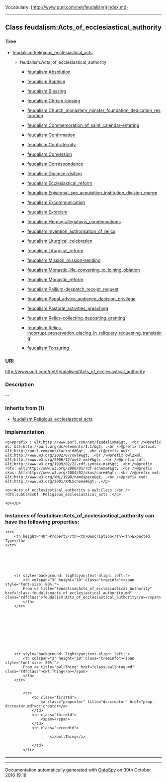 Vocabulary: [http://www.purl.com/net/feudalism](index.md) 



---	
	




    


## Class feudalism:Acts_of_ecclesiastical_authority


### Tree


* [feudalism:Religious_ecclesiastical_acts](class-feudalismreligious_ecclesiastical_acts.md)

    * feudalism:Acts_of_ecclesiastical_authority


        * [feudalism:Absolution](class-feudalismabsolution.md) 

        * [feudalism:Baptism](class-feudalismbaptism.md) 

        * [feudalism:Blessing](class-feudalismblessing.md) 

        * [feudalism:Chrism-loosing](class-feudalismchrism-loosing.md) 

        * [feudalism:Church_monastery_minster_foundation_dedication_restoration](class-feudalismchurch_monastery_minster_foundation_dedication_restoration.md) 

        * [feudalism:Commemoration_of_saint_calendar-entering](class-feudalismcommemoration_of_saint_calendar-entering.md) 

        * [feudalism:Confirmation](class-feudalismconfirmation.md) 

        * [feudalism:Confraternity](class-feudalismconfraternity.md) 

        * [feudalism:Conversion](class-feudalismconversion.md) 

        * [feudalism:Correspondence](class-feudalismcorrespondence.md) 

        * [feudalism:Diocese-visiting](class-feudalismdiocese-visiting.md) 

        * [feudalism:Ecclesiastical_reform](class-feudalismecclesiastical_reform.md) 

        * [feudalism:Episcopal_see_acquisition_institution_division_merge](class-feudalismepiscopal_see_acquisition_institution_division_merge.md) 

        * [feudalism:Excommunication](class-feudalismexcommunication.md) 

        * [feudalism:Exorcism](class-feudalismexorcism.md) 

        * [feudalism:Heresy-allegations_condemnations](class-feudalismheresy-allegations_condemnations.md) 

        * [feudalism:Invention_authorisation_of_relics](class-feudalisminvention_authorisation_of_relics.md) 

        * [feudalism:Liturgical_celebration](class-feudalismliturgical_celebration.md) 

        * [feudalism:Liturgical_reform](class-feudalismliturgical_reform.md) 

        * [feudalism:Mission_mission-sending](class-feudalismmission_mission-sending.md) 

        * [feudalism:Monastic_life_converting_to_joining_oblation](class-feudalismmonastic_life_converting_to_joining_oblation.md) 

        * [feudalism:Monastic_reform](class-feudalismmonastic_reform.md) 

        * [feudalism:Pallium-despatch_receipt_request](class-feudalismpallium-despatch_receipt_request.md) 

        * [feudalism:Papal_advice_audience_decision_privilege](class-feudalismpapal_advice_audience_decision_privilege.md) 

        * [feudalism:Pastoral_activities_preaching](class-feudalismpastoral_activities_preaching.md) 

        * [feudalism:Relics-collecting_depositing_granting](class-feudalismrelics-collecting_depositing_granting.md) 

        * [feudalism:Relics-incorrupt_preservation_placing_in_reliquary_requesting_translating](class-feudalismrelics-incorrupt_preservation_placing_in_reliquary_requesting_translating.md) 

        * [feudalism:Tonsuring](class-feudalismtonsuring.md) 
        






### URI
http://www.purl.com/net/feudalism#Acts_of_ecclesiastical_authority

### Description
--



### Inherits from (1)

- [feudalism:Religious_ecclesiastical_acts](class-feudalismreligious_ecclesiastical_acts.md)





### Implementation
```
<p>@prefix : &lt;http://www.purl.com/net/feudalism#&gt; .<br />@prefix dc: &lt;http://purl.org/dc/elements/1.1/&gt; .<br />@prefix factoid: &lt;http://purl.com/net/factoid#&gt; .<br />@prefix owl: &lt;http://www.w3.org/2002/07/owl#&gt; .<br />@prefix owl2xml: &lt;http://www.w3.org/2006/12/owl2-xml#&gt; .<br />@prefix rdf: &lt;http://www.w3.org/1999/02/22-rdf-syntax-ns#&gt; .<br />@prefix rdfs: &lt;http://www.w3.org/2000/01/rdf-schema#&gt; .<br />@prefix skos: &lt;http://www.w3.org/2004/02/skos/core#&gt; .<br />@prefix xml: &lt;http://www.w3.org/XML/1998/namespace&gt; .<br />@prefix xsd: &lt;http://www.w3.org/2001/XMLSchema#&gt; .</p>

<p>:Acts_of_ecclesiastical_authority a owl:Class ;<br />    rdfs:subClassOf :Religious_ecclesiastical_acts .</p>

<p></p>
```




### Instances of feudalism:Acts_of_ecclesiastical_authority can have the following properties:

<table border="1" cellspacing="3" cellpadding="5" class="classproperties table-hover ">

    <tr>
        <th height="40">Property</th><th>Description</th><th>Expected Type</th>
    </tr>

          

        
            
        
        <tr style="background: lightcyan;text-align: left;">
            <th colspan="3" height="10" class="treeinfo"><span style="font-size: 80%;">
            From <a title="feudalism:Acts_of_ecclesiastical_authority" href="class-feudalismacts_of_ecclesiastical_authority.md" class="rdfclass">feudalism:Acts_of_ecclesiastical_authority</a></span>
            </th>
        </tr>       

            

        

          

        
            
        
        <tr style="background: lightcyan;text-align: left;">
            <th colspan="3" height="10" class="treeinfo"><span style="font-size: 80%;">
            From <a title="owl:Thing" href="class-owlthing.md" class="rdfclass">owl:Thing</a></span>
            </th>
        </tr>       

            
            <tr>
                <td class="firsttd">
                    <a class="propcolor" title="dc:creator" href="prop-dccreator.md">dc:creator</a>         
                </td>
                <td class="thirdtd">
                    <span></span>
                </td>
                <td class="secondtd">
                    
                        <i>owl:Thing</i>
                    
                </td>
            </tr>

            

        

    

</table>













---

Documentation automatically generated with [OntoSpy](http://ontospy.readthedocs.org/ "Open") on 30th October 2016 19:18